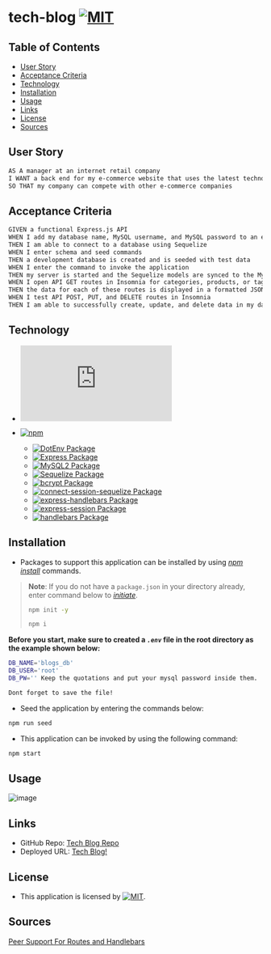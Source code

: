 # tech-blog [![MIT](https://img.shields.io/static/v1.svg?label=📃%20License&message=MIT&color=important)](./LICENSE)

## Table of Contents

* [User Story](#user-story)
* [Acceptance Criteria](#acceptance-criteria)
* [Technology](#technology)
* [Installation](#installation)
* [Usage](#usage)
* [Links](#links)
* [License](#license)
* [Sources](#sources)

## User Story

```md
AS A manager at an internet retail company
I WANT a back end for my e-commerce website that uses the latest technologies
SO THAT my company can compete with other e-commerce companies
```

## Acceptance Criteria

```md
GIVEN a functional Express.js API
WHEN I add my database name, MySQL username, and MySQL password to an environment variable file
THEN I am able to connect to a database using Sequelize
WHEN I enter schema and seed commands
THEN a development database is created and is seeded with test data
WHEN I enter the command to invoke the application
THEN my server is started and the Sequelize models are synced to the MySQL database
WHEN I open API GET routes in Insomnia for categories, products, or tags
THEN the data for each of these routes is displayed in a formatted JSON
WHEN I test API POST, PUT, and DELETE routes in Insomnia
THEN I am able to successfully create, update, and delete data in my database
```

## Technology

* [![Node.js](https://img.shields.io/badge/Node.js®-v20.4.0-blue?logo=node.js)](https://nodejs.org/en)

* [![npm](https://img.shields.io/badge/npm-v9.8.0-blue?logo=npm)](https://docs.npmjs.com/cli/v9/)
  * [![DotEnv Package](https://img.shields.io/badge/DotEnv-8.2.0-green?logo=dotenv)](https://www.npmjs.com/package/dotenv)
  * [![Express Package](https://img.shields.io/badge/Express-4.17.1-green?logo=express)](https://www.npmjs.com/package/express)
  * [![MySQL2 Package](https://img.shields.io/badge/MySQL2-2.1.0-green?logo=mysql)](https://www.npmjs.com/package/https://www.npmjs.com/package/mysql2)
  * [![Sequelize Package](https://img.shields.io/badge/sequelize-5.21.7-green?logo=sequelize)](https://www.npmjs.com/package/https://www.npmjs.com/package/sequelize)
  * [![bcrypt Package](https://img.shields.io/badge/bcrypt-5.1.0-green?logo=npm)](https://www.npmjs.com/package/bcrypt)
  * [![connect-session-sequelize Package](https://img.shields.io/badge/Connect--Session--Sequelize-7.1.7-green?logo=npm)](https://www.npmjs.com/package/connect-session-sequelize)
  * [![express-handlebars Package](https://img.shields.io/badge/Express--Handlebars-7.1.1-green?logo=express)](https://www.npmjs.com/package/express-handlebars)
  * [![express-session Package](https://img.shields.io/badge/Express--Session-1.17.3-green?logo=express)](https://www.npmjs.com/package/express-session)
  * [![handlebars Package](https://img.shields.io/badge/Handlebars-4.7.8-green?logo=handlebars.js)](https://handlebarsjs.com/)


## Installation

* Packages to support this application can be installed by using [*npm install*](https://docs.npmjs.com/cli/v9/commands/npm-install) commands.

> **Note**: If you do not have a `package.json` in your directory already, enter command below to [*initiate*](https://docs.npmjs.com/cli/v9/commands/npm-init).
>
>```bash
>npm init -y
>```
>
>```bash
>npm i
>```


**Before you start, make sure to created a *`.env`* file in the root directory as the example shown below:**

```bash
DB_NAME='blogs_db'
DB_USER='root'
DB_PW='' Keep the quotations and put your mysql password inside them.

Dont forget to save the file!
```

* Seed the application by entering the commands below:

```bash
npm run seed
```

* This application can be invoked by using the following command:

```bash
npm start
```

## Usage  


![image](https://github.com/ceresmarkley/tech-blog/assets/129554518/c5e6e64d-26bd-4d10-bf44-8d8f1bbf1031)



## Links

* GitHub Repo: [Tech Blog Repo](https://github.com/ceresmarkley/tech-blog)
* Deployed URL: [Tech Blog!](https://tech-blog-v16-9f64c5daf8fc.herokuapp.com/)


## License

* This application is licensed by [![MIT](https://img.shields.io/static/v1.svg?label=📃%20License&message=MIT&color=important)](./LICENSE).


## Sources 

[Peer Support For Routes and Handlebars](https://github.com/CQlove/The-tech-blog)
